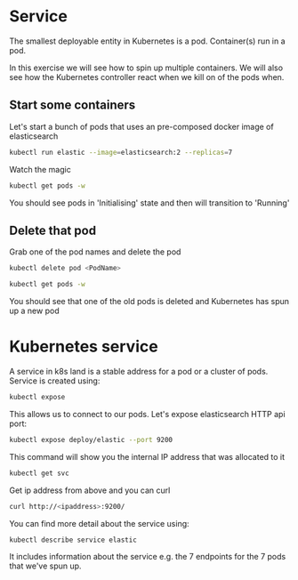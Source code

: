 # Service

The smallest deployable entity in Kubernetes is a pod. Container(s) run in a pod.

In this exercise we will see how to spin up multiple containers. We will also see how the Kubernetes controller react when we kill on of the pods when.

## Start some containers

Let's start a bunch of pods that uses an pre-composed docker image of elasticsearch

```bash
kubectl run elastic --image=elasticsearch:2 --replicas=7
```

Watch the magic
```bash
kubectl get pods -w
```
You should see pods in 'Initialising' state and then will transition to 'Running' 

## Delete that pod
Grab one of the pod names and delete the pod

```bash
kubectl delete pod <PodName>

kubectl get pods -w
```

You should see that one of the old pods is deleted and Kubernetes has spun up a new pod

# Kubernetes service

A service in k8s land is a stable address for a pod or a cluster of pods. Service is created using:
```bash
kubectl expose
```
This allows us to connect to our pods. Let's expose elasticsearch HTTP api port:

```bash
kubectl expose deploy/elastic --port 9200
```

This command will show you the internal IP address that was allocated to it
```bash
kubectl get svc
```

Get ip address from above and you can curl
```bash
curl http://<ipaddress>:9200/
```

You can find more detail about the service using:
```bash
kubectl describe service elastic
```
It includes information about the service e.g. the 7 endpoints for the 7 pods that we've spun up.
